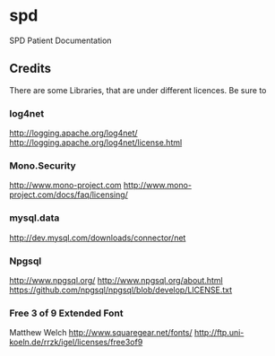 # spd
SPD Patient Documentation

## Credits
There are some Libraries, that are under different licences. Be sure to 

### log4net
http://logging.apache.org/log4net/
http://logging.apache.org/log4net/license.html

### Mono.Security
http://www.mono-project.com
http://www.mono-project.com/docs/faq/licensing/

### mysql.data
http://dev.mysql.com/downloads/connector/net

### Npgsql
http://www.npgsql.org/
http://www.npgsql.org/about.html
https://github.com/npgsql/npgsql/blob/develop/LICENSE.txt

### Free 3 of 9 Extended Font
Matthew Welch
http://www.squaregear.net/fonts/
http://ftp.uni-koeln.de/rrzk/igel/licenses/free3of9
